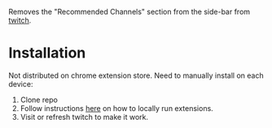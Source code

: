 Removes the "Recommended Channels" section from the side-bar from [twitch](www.twitch.tv).

# Installation
Not distributed on chrome extension store. Need to manually install on each device:

1. Clone repo
2. Follow instructions [here](https://developer.chrome.com/docs/extensions/mv3/getstarted/development-basics/#load-unpacked) on how to locally run extensions.
3. Visit or refresh twitch to make it work.
